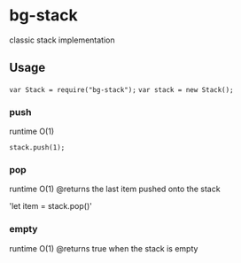 # bg-stack
classic stack implementation

## Usage
`var Stack = require("bg-stack");`
`var stack = new Stack();`

### push
runtime O(1)

`stack.push(1);`  

### pop
runtime O(1)
@returns the last item pushed onto the stack

'let item = stack.pop()'

### empty
runtime O(1)
@returns true when the stack is empty

